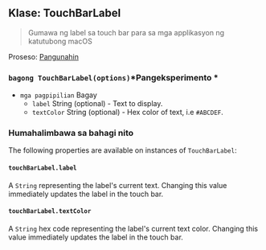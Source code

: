 ## Klase: TouchBarLabel

> Gumawa ng label sa touch bar para sa mga applikasyon ng katutubong macOS

Proseso: [Pangunahin](../tutorial/quick-start.md#main-process)

### `bagong TouchBarLabel(options)`*Pangeksperimento *

* `mga pagpipilian` Bagay 
  * `label` String (optional) - Text to display.
  * `textColor` String (optional) - Hex color of text, i.e `#ABCDEF`.

### Humahalimbawa sa bahagi nito

The following properties are available on instances of `TouchBarLabel`:

#### `touchBarLabel.label`

A `String` representing the label's current text. Changing this value immediately updates the label in the touch bar.

#### `touchBarLabel.textColor`

A `String` hex code representing the label's current text color. Changing this value immediately updates the label in the touch bar.